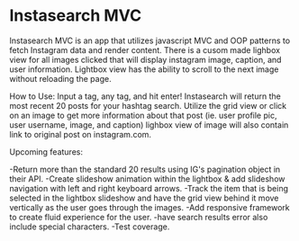 # Instasearch MVC

Instasearch MVC is an app that utilizes javascript MVC and OOP patterns to fetch Instagram data and render content. 
There is a cusom made lighbox view for all images clicked that will display instagram image, caption, and user information. 
Lightbox view has the ability to scroll to the next image without reloading the page. 

How to Use:
Input a tag, any tag, and hit enter!
Instasearch will return the most recent 20 posts for your hashtag search.
Utilize the grid view or click on an image to get more information about that post (ie. user profile pic, user username, image, and caption)
lighbox view of image will also contain link to original post on instagram.com.




Upcoming features:

-Return more than the standard 20 results using IG's pagination object in their API.
-Create slideshow animation within the lightbox & add slideshow navigation with left and right keyboard arrows.
-Track the item that is being selected in the lightbox slideshow and have the grid view behind it move vertically as the user goes through the images.
-Add responsive framework to create fluid experience for the user. 
-have search results error also include special characters.
-Test coverage.


